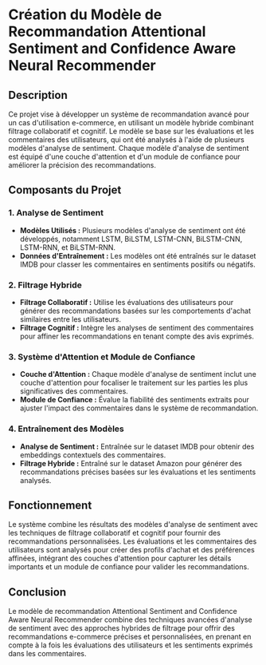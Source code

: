 # Création du Modèle de Recommandation Attentional Sentiment and Confidence Aware Neural Recommender

## Description

Ce projet vise à développer un système de recommandation avancé pour un cas d'utilisation e-commerce, en utilisant un modèle hybride combinant filtrage collaboratif et cognitif. Le modèle se base sur les évaluations et les commentaires des utilisateurs, qui ont été analysés à l'aide de plusieurs modèles d'analyse de sentiment. Chaque modèle d'analyse de sentiment est équipé d'une couche d'attention et d'un module de confiance pour améliorer la précision des recommandations.

## Composants du Projet

### 1. **Analyse de Sentiment**

- **Modèles Utilisés :** Plusieurs modèles d'analyse de sentiment ont été développés, notamment LSTM, BiLSTM, LSTM-CNN, BiLSTM-CNN, LSTM-RNN, et BiLSTM-RNN.
- **Données d'Entraînement :** Les modèles ont été entraînés sur le dataset IMDB pour classer les commentaires en sentiments positifs ou négatifs.

### 2. **Filtrage Hybride**

- **Filtrage Collaboratif :** Utilise les évaluations des utilisateurs pour générer des recommandations basées sur les comportements d'achat similaires entre les utilisateurs.
- **Filtrage Cognitif :** Intègre les analyses de sentiment des commentaires pour affiner les recommandations en tenant compte des avis exprimés.

### 3. **Système d'Attention et Module de Confiance**

- **Couche d'Attention :** Chaque modèle d'analyse de sentiment inclut une couche d'attention pour focaliser le traitement sur les parties les plus significatives des commentaires.
- **Module de Confiance :** Évalue la fiabilité des sentiments extraits pour ajuster l'impact des commentaires dans le système de recommandation.

### 4. **Entraînement des Modèles**

- **Analyse de Sentiment :** Entraînée sur le dataset IMDB pour obtenir des embeddings contextuels des commentaires.
- **Filtrage Hybride :** Entraîné sur le dataset Amazon pour générer des recommandations précises basées sur les évaluations et les sentiments analysés.

## Fonctionnement

Le système combine les résultats des modèles d'analyse de sentiment avec les techniques de filtrage collaboratif et cognitif pour fournir des recommandations personnalisées. Les évaluations et les commentaires des utilisateurs sont analysés pour créer des profils d'achat et des préférences affinées, intégrant des couches d'attention pour capturer les détails importants et un module de confiance pour valider les recommandations.

## Conclusion

Le modèle de recommandation Attentional Sentiment and Confidence Aware Neural Recommender combine des techniques avancées d'analyse de sentiment avec des approches hybrides de filtrage pour offrir des recommandations e-commerce précises et personnalisées, en prenant en compte à la fois les évaluations des utilisateurs et les sentiments exprimés dans les commentaires.



